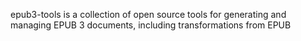 epub3-tools is a collection of open source tools for generating and managing EPUB 3 documents, including transformations from EPUB